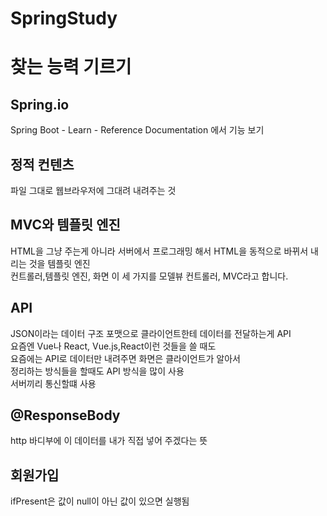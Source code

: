 # SpringStudy

# 찾는 능력 기르기

## Spring.io

Spring Boot - Learn - Reference Documentation 에서 기능 보기


## 정적 컨텐츠
파일 그대로 웹브라우저에 그대려 내려주는 것

## MVC와 템플릿 엔진
HTML을 그냥 주는게 아니라 서버에서 프로그래밍 해서 HTML을 동적으로 바뀌서 내리는 것을 템플릿 엔진</br>
컨트롤러,템플릿 엔진, 화면 이 세 가지를 모델뷰 컨트롤러, MVC라고 합니다.

## API
JSON이라는 데이터 구조 포맷으로 클라이언트한테 데이터를 전달하는게 API </br>
요즘엔 Vue나 React, Vue.js,React이런 것들을 쓸 때도 </br>
요즘에는 API로 데이터만 내려주면 화면은 클라이언트가 알아서 </br>
정리하는 방식들을 할때도 API 방식을 많이 사용</br>
서버끼리 통신할떄 사용

## @ResponseBody 
http 바디부에 이 데이터를 내가 직접 넣어 주겠다는 뜻

## 회원가입
ifPresent은 값이 null이 아닌 값이 있으면 실행됨